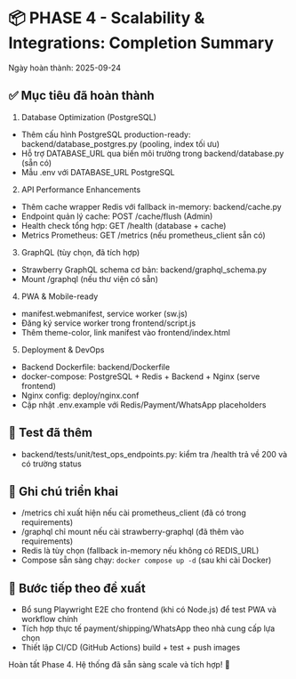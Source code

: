 # 📦 PHASE 4 - Scalability & Integrations: Completion Summary

Ngày hoàn thành: 2025-09-24

## ✅ Mục tiêu đã hoàn thành

1) Database Optimization (PostgreSQL)
- Thêm cấu hình PostgreSQL production-ready: backend/database_postgres.py (pooling, index tối ưu)
- Hỗ trợ DATABASE_URL qua biến môi trường trong backend/database.py (sẵn có)
- Mẫu .env với DATABASE_URL PostgreSQL

2) API Performance Enhancements
- Thêm cache wrapper Redis với fallback in-memory: backend/cache.py
- Endpoint quản lý cache: POST /cache/flush (Admin)
- Health check tổng hợp: GET /health (database + cache)
- Metrics Prometheus: GET /metrics (nếu prometheus_client sẵn có)

3) GraphQL (tùy chọn, đã tích hợp)
- Strawberry GraphQL schema cơ bản: backend/graphql_schema.py
- Mount /graphql (nếu thư viện có sẵn)

4) PWA & Mobile-ready
- manifest.webmanifest, service worker (sw.js)
- Đăng ký service worker trong frontend/script.js
- Thêm theme-color, link manifest vào frontend/index.html

5) Deployment & DevOps
- Backend Dockerfile: backend/Dockerfile
- docker-compose: PostgreSQL + Redis + Backend + Nginx (serve frontend)
- Nginx config: deploy/nginx.conf
- Cập nhật .env.example với Redis/Payment/WhatsApp placeholders

## 🧪 Test đã thêm
- backend/tests/unit/test_ops_endpoints.py: kiểm tra /health trả về 200 và có trường status

## 📌 Ghi chú triển khai
- /metrics chỉ xuất hiện nếu cài prometheus_client (đã có trong requirements)
- /graphql chỉ mount nếu cài strawberry-graphql (đã thêm vào requirements)
- Redis là tùy chọn (fallback in-memory nếu không có REDIS_URL)
- Compose sẵn sàng chạy: `docker compose up -d` (sau khi cài Docker)

## 🚀 Bước tiếp theo đề xuất
- Bổ sung Playwright E2E cho frontend (khi có Node.js) để test PWA và workflow chính
- Tích hợp thực tế payment/shipping/WhatsApp theo nhà cung cấp lựa chọn
- Thiết lập CI/CD (GitHub Actions) build + test + push images

Hoàn tất Phase 4. Hệ thống đã sẵn sàng scale và tích hợp! 🚀